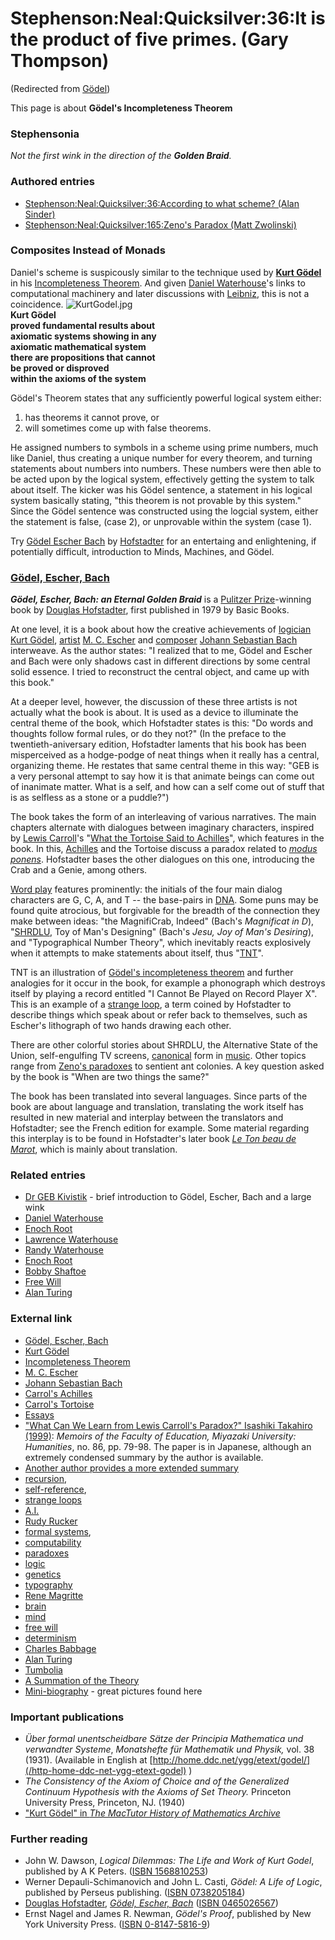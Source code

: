 
# Stephenson:Neal:Quicksilver:36:It is the product of five primes. (Gary Thompson)

(Redirected from [Gödel](/gödel))

This page is about **Gödel's Incompleteness Theorem**
### Stephensonia


*Not the first wink in the direction of the **Golden Braid**.* 

### Authored entries


* [Stephenson:Neal:Quicksilver:36:According to what scheme? (Alan Sinder)](/stephenson-neal-quicksilver-36-according-to-what-scheme-alan-sinder)
* [Stephenson:Neal:Quicksilver:165:Zeno's Paradox (Matt Zwolinski)](/stephenson-neal-quicksilver-165-zeno-s-paradox-matt-zwolinski)


### Composites Instead of Monads


Daniel's scheme is suspicously similar to the technique used by **[Kurt Gödel](/http-en-wikipedia-org-wiki-kurt-gödel)** in his [Incompleteness Theorem](/http-en-wikipedia-org-wiki-gödel-s-incompleteness-theorem). And given [Daniel Waterhouse](/daniel-waterhouse)'s links to computational machinery and later discussions with [Leibniz](/leibniz), this is not a coincidence. ![KurtGodel.jpg](/images/KurtGodel.jpg)  
**Kurt Gödel  
proved fundamental results about  
axiomatic systems showing in any  
axiomatic mathematical system  
there are propositions that cannot  
be proved or disproved  
within the axioms of the system**

Gödel's Theorem states that any sufficiently powerful logical system either:
1. has theorems it cannot prove, or
2. will sometimes come up with false theorems.


He assigned numbers to symbols in a scheme using prime numbers, much like Daniel, thus creating a unique number for every theorem, and turning statements about numbers into numbers. These numbers were then able to be acted upon by the logical system, effectively getting the system to talk about itself. The kicker was his Gödel sentence, a statement in his logical system basically stating, "this theorem is not provable by this system." Since the Gödel sentence was constructed using the logcial system, either the statement is false, (case 2), or unprovable within the system (case 1).

Try [Gödel Escher Bach](/http-www-amazon-com-exec-obidos-tg-detail-0465026567-104-8179311-5812717-v-glance) by [Hofstadter](/http-en-wikipedia-org-wiki-douglas-hofstadter) for an entertaing and enlightening, if potentially difficult, introduction to Minds, Machines, and Gödel.

### [Gödel, Escher, Bach](/http-en-wikipedia-org-wiki-gödel-escher-bach)


***Gödel, Escher, Bach: an Eternal Golden Braid*** is a [Pulitzer Prize](/http-en-wikipedia-org-wiki-pulitzer-prize)-winning book by [Douglas Hofstadter](/http-en-wikipedia-org-wiki-douglas-hofstadter), first published in 1979 by Basic Books.

At one level, it is a book about how the creative achievements of [logician](/http-en-wikipedia-org-wiki-logic) [Kurt Gödel](/http-en-wikipedia-org-wiki-kurt-gödel), [artist](/http-en-wikipedia-org-wiki-artist) [M. C. Escher](/http-en-wikipedia-org-wiki-m-c-escher) and [composer](/http-en-wikipedia-org-wiki-composer) [Johann Sebastian Bach](/http-en-wikipedia-org-wiki-johann-sebastian-bach) interweave. As the author states: "I realized that to me, Gödel and Escher and Bach were only shadows cast in different directions by some central solid essence. I tried to reconstruct the central object, and came up with this book."

At a deeper level, however, the discussion of these three artists is not actually what the book is about. It is used as a device to illuminate the central theme of the book, which Hofstadter states is this: "Do words and thoughts follow formal rules, or do they not?" (In the preface to the twentieth-aniversary edition, Hofstadter laments that his book has been misperceived as a hodge-podge of neat things when it really has a central, organizing theme. He restates that same central theme in this way: "GEB is a very personal attempt to say how it is that animate beings can come out of inanimate matter. What is a self, and how can a self come out of stuff that is as selfless as a stone or a puddle?")

The book takes the form of an interleaving of various narratives. The main chapters alternate with dialogues between imaginary characters, inspired by [Lewis Carroll](/http-en-wikipedia-org-wiki-lewis-carroll)'s "[What the Tortoise Said to Achilles](/http-en-wikipedia-org-wiki-what-the-tortoise-said-to-achilles)", which features in the book. In this, [Achilles](/http-en-wikipedia-org-wiki-achilles) and the Tortoise discuss a paradox related to *[modus ponens](/http-en-wikipedia-org-wiki-modus-ponens)*. Hofstadter bases the other dialogues on this one, introducing the Crab and a Genie, among others.

[Word play](/http-en-wikipedia-org-wiki-word-play) features prominently: the initials of the four main dialog characters are G, C, A, and T -- the base-pairs in [DNA](/http-en-wikipedia-org-wiki-dna). Some puns may be found quite atrocious, but forgivable for the breadth of the connection they make between ideas: "the MagnifiCrab, Indeed" (Bach's *Magnificat in D*), "[SHRDLU](/http-en-wikipedia-org-wiki-shrdlu), Toy of Man's Designing" (Bach's *Jesu, Joy of Man's Desiring*), and "Typographical Number Theory", which inevitably reacts explosively when it attempts to make statements about itself, thus "[TNT](/http-en-wikipedia-org-wiki-trinitrotoluene)".

TNT is an illustration of [Gödel's incompleteness theorem](/http-en-wikipedia-org-wiki-gödel-s-incompleteness-theorem) and further analogies for it occur in the book, for example a phonograph which destroys itself by playing a record entitled "I Cannot Be Played on Record Player X". This is an example of a [strange loop](/http-en-wikipedia-org-wiki-strange-loop), a term coined by Hofstadter to describe things which speak about or refer back to themselves, such as Escher's lithograph of two hands drawing each other.

There are other colorful stories about SHRDLU, the Alternative State of the Union, self-engulfing TV screens, [canonical](/http-en-wikipedia-org-wiki-canon-music) form in [music](/http-en-wikipedia-org-wiki-music). Other topics range from [Zeno's paradoxes](/http-en-wikipedia-org-wiki-zeno-s-paradoxes) to sentient ant colonies. A key question asked by the book is "When are two things the same?"

The book has been translated into several languages. Since parts of the book are about language and translation, translating the work itself has resulted in new material and interplay between the translators and Hofstadter; see the French edition for example. Some material regarding this interplay is to be found in Hofstadter's later book *[Le Ton beau de Marot](/http-en-wikipedia-org-wiki-le-ton-beau-de-marot)*, which is mainly about translation.

### Related entries


* [Dr GEB Kivistik](/dr-geb-kivistik) - brief introduction to Gödel, Escher, Bach and a large wink
* [Daniel Waterhouse](/daniel-waterhouse)
* [Enoch Root](/enoch-root)
* [Lawrence Waterhouse](/lawrence-waterhouse)
* [Randy Waterhouse](/stephenson-neal-cryptonomicon-randy-waterhouse)
* [Enoch Root](/stephenson-neal-quicksilver-enoch-root)
* [Bobby Shaftoe](/bobby-shaftoe)
* [Free Will](/free-will)
* [Alan Turing](/alan-turing)


### External link


* [Gödel, Escher, Bach](/http-en-wikipedia-org-wiki-gödel-escher-bach)
* [Kurt Gödel](/http-en-wikipedia-org-wiki-kurt-gödel)
* [Incompleteness Theorem](/http-en-wikipedia-org-wiki-gödel-s-incompleteness-theorem)
* [M. C. Escher](/http-en-wikipedia-org-wiki-m-c-escher)
* [Johann Sebastian Bach](/http-en-wikipedia-org-wiki-johann-sebastian-bach)
* [Carrol's Achilles](/http-www-lewiscarroll-org-achilles-html)
* [Carrol's Tortoise](/http-www-ditext-com-carroll-tortoise-html)
* [Essays](/http-home-earthlink-net-lfdean-carroll-essays-achilles-html)
* ["What Can We Learn from Lewis Carroll's Paradox?" Isashiki Takahiro (1999)](/http-www-miyazaki-u-ac-jp-e02702u-papers-eng-carroll-html): *Memoirs of the Faculty of Education, Miyazaki University: Humanities*, no. 86, pp. 79-98. The paper is in Japanese, although an extremely condensed summary by the author is available.
* [Another author provides a more extended summary](/http-homepage2-nifty-com-workshop-alice-click-m-t-html)
* [recursion](/http-en-wikipedia-org-wiki-recursion),
* [self-reference](/http-en-wikipedia-org-wiki-self-reference),
* [strange loops](/http-en-wikipedia-org-wiki-strange-loops)
* [A.I.](/http-en-wikipedia-org-wiki-artificial-intelligence)
* [Rudy Rucker](/http-en-wikipedia-org-wiki-rudy-rucker)
* [formal systems](/http-en-wikipedia-org-wiki-formal-systems),
* [computability](/http-en-wikipedia-org-wiki-computability-theory)
* [paradoxes](/http-en-wikipedia-org-wiki-paradox)
* [logic](/http-en-wikipedia-org-wiki-logic)
* [genetics](/http-en-wikipedia-org-wiki-genetics)
* [typography](/http-en-wikipedia-org-wiki-typography)
* [Rene Magritte](/http-en-wikipedia-org-wiki-rene-magritte)
* [brain](/http-en-wikipedia-org-wiki-brain)
* [mind](/http-en-wikipedia-org-wiki-mind)
* [free will](/http-en-wikipedia-org-wiki-free-will)
* [determinism](/http-en-wikipedia-org-wiki-determinism)
* [Charles Babbage](/http-en-wikipedia-org-wiki-charles-babbage)
* [Alan Turing](/http-en-wikipedia-org-wiki-alan-turing)
* [Tumbolia](/http-en-wikipedia-org-wiki-tumbolia)
* [A Summation of the Theory](/http-www-miskatonic-org-godel-html)
* [Mini-biography](/http-kgs-logic-at-index-php-id-23) - great pictures found here


### Important publications


* *Über formal unentscheidbare Sätze der Principia Mathematica und verwandter Systeme*, *Monatshefte für Mathematik und Physik,* vol. 38 (1931). (Available in English at [http://home.ddc.net/ygg/etext/godel/](/http-home-ddc-net-ygg-etext-godel) )
* *The Consistency of the Axiom of Choice and of the Generalized Continuum Hypothesis with the Axioms of Set Theory.* Princeton University Press, Princeton, NJ. (1940)
* ["Kurt Gödel" in *The MacTutor History of Mathematics Archive*](/http-www-gap-dcs-st-and-ac-uk-history-mathematicians-godel-html)


### Further reading


* John W. Dawson, *Logical Dilemmas: The Life and Work of Kurt Godel*, published by A K Peters. ([ISBN 1568810253](/))
* Werner Depauli-Schimanovich and John L. Casti, *Gödel: A Life of Logic*, published by Perseus publishing. ([ISBN 0738205184](/))
* [Douglas Hofstadter](/http-en-wikipedia-org-wiki-douglas-hofstadter), *[Gödel, Escher, Bach](/http-en-wikipedia-org-wiki-gödel-escher-bach)* ([ISBN 0465026567](/))
* Ernst Nagel and James R. Newman, *Gödel's Proof*, published by New York University Press. ([ISBN 0-8147-5816-9](/))
